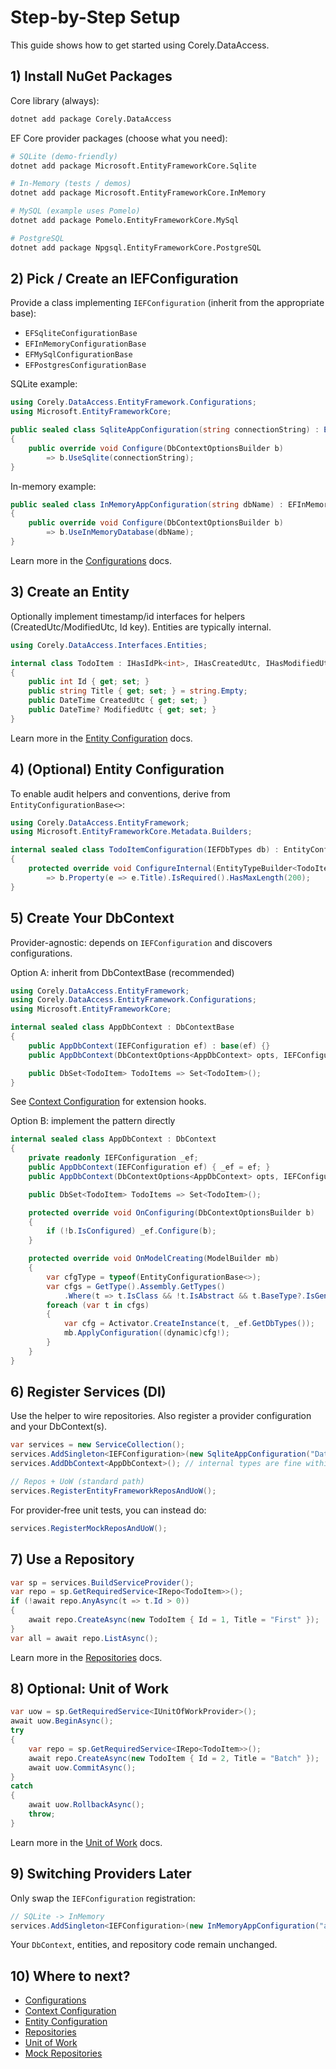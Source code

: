﻿# Step-by-Step Setup

This guide shows how to get started using Corely.DataAccess.

## 1) Install NuGet Packages
Core library (always):
```bash
dotnet add package Corely.DataAccess
```
EF Core provider packages (choose what you need):
```bash
# SQLite (demo-friendly)
dotnet add package Microsoft.EntityFrameworkCore.Sqlite

# In-Memory (tests / demos)
dotnet add package Microsoft.EntityFrameworkCore.InMemory

# MySQL (example uses Pomelo)
dotnet add package Pomelo.EntityFrameworkCore.MySql

# PostgreSQL
dotnet add package Npgsql.EntityFrameworkCore.PostgreSQL
```

## 2) Pick / Create an IEFConfiguration
Provide a class implementing `IEFConfiguration` (inherit from the appropriate base):
- `EFSqliteConfigurationBase`
- `EFInMemoryConfigurationBase`
- `EFMySqlConfigurationBase`
- `EFPostgresConfigurationBase`

SQLite example:
```csharp
using Corely.DataAccess.EntityFramework.Configurations;
using Microsoft.EntityFrameworkCore;

public sealed class SqliteAppConfiguration(string connectionString) : EFSqliteConfigurationBase(connectionString)
{
    public override void Configure(DbContextOptionsBuilder b)
        => b.UseSqlite(connectionString);
}
```
In-memory example:
```csharp
public sealed class InMemoryAppConfiguration(string dbName) : EFInMemoryConfigurationBase
{
    public override void Configure(DbContextOptionsBuilder b)
        => b.UseInMemoryDatabase(dbName);
}
```
Learn more in the [Configurations](configurations.md) docs.

## 3) Create an Entity
Optionally implement timestamp/id interfaces for helpers (CreatedUtc/ModifiedUtc, Id key). Entities are typically internal.
```csharp
using Corely.DataAccess.Interfaces.Entities;

internal class TodoItem : IHasIdPk<int>, IHasCreatedUtc, IHasModifiedUtc
{
    public int Id { get; set; }
    public string Title { get; set; } = string.Empty;
    public DateTime CreatedUtc { get; set; }
    public DateTime? ModifiedUtc { get; set; }
}
```
Learn more in the [Entity Configuration](entity-configuration.md) docs.

## 4) (Optional) Entity Configuration
To enable audit helpers and conventions, derive from `EntityConfigurationBase<>`:
```csharp
using Corely.DataAccess.EntityFramework;
using Microsoft.EntityFrameworkCore.Metadata.Builders;

internal sealed class TodoItemConfiguration(IEFDbTypes db) : EntityConfigurationBase<TodoItem, int>(db)
{
    protected override void ConfigureInternal(EntityTypeBuilder<TodoItem> b)
        => b.Property(e => e.Title).IsRequired().HasMaxLength(200);
}
```

## 5) Create Your DbContext
Provider-agnostic: depends on `IEFConfiguration` and discovers configurations.

Option A: inherit from DbContextBase (recommended)
```csharp
using Corely.DataAccess.EntityFramework;
using Corely.DataAccess.EntityFramework.Configurations;
using Microsoft.EntityFrameworkCore;

internal sealed class AppDbContext : DbContextBase
{
    public AppDbContext(IEFConfiguration ef) : base(ef) {}
    public AppDbContext(DbContextOptions<AppDbContext> opts, IEFConfiguration ef) : base(opts, ef) {}

    public DbSet<TodoItem> TodoItems => Set<TodoItem>();
}
```
See [Context Configuration](context-configuration.md) for extension hooks.

Option B: implement the pattern directly
```csharp
internal sealed class AppDbContext : DbContext
{
    private readonly IEFConfiguration _ef;
    public AppDbContext(IEFConfiguration ef) { _ef = ef; }
    public AppDbContext(DbContextOptions<AppDbContext> opts, IEFConfiguration ef) : base(opts) { _ef = ef; }

    public DbSet<TodoItem> TodoItems => Set<TodoItem>();

    protected override void OnConfiguring(DbContextOptionsBuilder b)
    {
        if (!b.IsConfigured) _ef.Configure(b);
    }

    protected override void OnModelCreating(ModelBuilder mb)
    {
        var cfgType = typeof(EntityConfigurationBase<>);
        var cfgs = GetType().Assembly.GetTypes()
            .Where(t => t.IsClass && !t.IsAbstract && t.BaseType?.IsGenericType == true && t.BaseType.GetGenericTypeDefinition() == cfgType);
        foreach (var t in cfgs)
        {
            var cfg = Activator.CreateInstance(t, _ef.GetDbTypes());
            mb.ApplyConfiguration((dynamic)cfg!);
        }
    }
}
```

## 6) Register Services (DI)
Use the helper to wire repositories. Also register a provider configuration and your DbContext(s).
```csharp
var services = new ServiceCollection();
services.AddSingleton<IEFConfiguration>(new SqliteAppConfiguration("Data Source=:memory:"));
services.AddDbContext<AppDbContext>(); // internal types are fine within your project

// Repos + UoW (standard path)
services.RegisterEntityFrameworkReposAndUoW();
```

For provider‑free unit tests, you can instead do:
```csharp
services.RegisterMockReposAndUoW();
```

## 7) Use a Repository
```csharp
var sp = services.BuildServiceProvider();
var repo = sp.GetRequiredService<IRepo<TodoItem>>();
if (!await repo.AnyAsync(t => t.Id > 0))
{
    await repo.CreateAsync(new TodoItem { Id = 1, Title = "First" });
}
var all = await repo.ListAsync();
```
Learn more in the [Repositories](repositories.md) docs.

## 8) Optional: Unit of Work
```csharp
var uow = sp.GetRequiredService<IUnitOfWorkProvider>();
await uow.BeginAsync();
try
{
    var repo = sp.GetRequiredService<IRepo<TodoItem>>();
    await repo.CreateAsync(new TodoItem { Id = 2, Title = "Batch" });
    await uow.CommitAsync();
}
catch
{
    await uow.RollbackAsync();
    throw;
}
```
Learn more in the [Unit of Work](unit-of-work.md) docs.

## 9) Switching Providers Later
Only swap the `IEFConfiguration` registration:
```csharp
// SQLite -> InMemory
services.AddSingleton<IEFConfiguration>(new InMemoryAppConfiguration("app-db"));
```
Your `DbContext`, entities, and repository code remain unchanged.

## 10) Where to next?
- [Configurations](configurations.md)
- [Context Configuration](context-configuration.md)
- [Entity Configuration](entity-configuration.md)
- [Repositories](repositories.md)
- [Unit of Work](unit-of-work.md)
- [Mock Repositories](mock-repositories.md)
